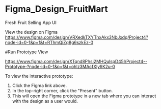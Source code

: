 # Figma_Design_FruitMart
Fresh Fruit Selling App UI

View the design on Figma 
https://www.figma.com/design/VRXedkTXYTnxAkx3NbJxdq/Project4?node-id=0-1&p=f&t=RThmQiZq8g6szkEz-0

#Run Prototype View

https://www.figma.com/design/XTqnd8Phsi2MHQuIspD45I/Project4--Prototype-?node-id=0-1&p=f&t=ohIz3MAcfXly9K2u-0

To view the interactive prototype:
1. Click the Figma link above.
2. In the top-right corner, click the "Present" button.
3. This will open the Figma prototype in a new tab where you can interact with the design as a user would.
